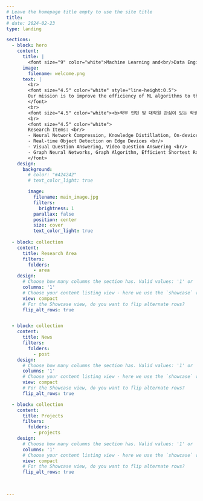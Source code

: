 ```yaml
---
# Leave the homepage title empty to use the site title
title:
# date: 2024-02-23
type: landing

sections:
  - block: hero
    content:
      title: |
        <font size="9" color="white">Machine Learning and<br/>Data Engineering Lab </font>
      image:
        filename: welcome.png
      text: |
        <br>
        <font size="4.5" color="white" style="line-height:0.5">
        Our mission is to improve the efficiency of ML algorithms to the next level, to achieve non-trivial algorithms for data-intensive problems, and to develop a parameter-efficient and robust reasoning methodology. We are passionate about tackling significant challenges in various fields such as computer vision and natural language processing, with a focus on addressing fundamental problems. We are seeking talented students to join us.
        </font>
        <br>
        <font size="4.5" color="white"><b>학부 인턴 및 대학원 관심이 있는 학생은 편하게 연락바랍니다.</b></font>
        <br>
        <font size="4.5" color="white">
        Research Items: <br/>
        - Neural Network Compression, Knowledge Distillation, On-device Learning, AutoML <br/>
        - Real-time Object Detection on Edge Devices <br/>
        - Visual Question Answering, Video Question Answering <br/>
        - Graph Neural Networks, Graph Algorithm, Efficient Shortest Routing
        </font>
    design:
      background:
        # color: "#424242"
        # text_color_light: true

        image:
          filename: main_image.jpg
          filters:
            brightness: 1
          parallax: false
          position: center
          size: cover
          text_color_light: true
    
  - block: collection
    content:
      title: Research Area
      filters:
        folders:
          - area
    design:
      # Choose how many columns the section has. Valid values: '1' or '2'.
      columns: '1'
      # Choose your content listing view - here we use the `showcase` view
      view: compact 
      # For the Showcase view, do you want to flip alternate rows?
      flip_alt_rows: true


  - block: collection
    content:
      title: News
      filters:
        folders:
          - post
    design:
      # Choose how many columns the section has. Valid values: '1' or '2'.
      columns: '1'
      # Choose your content listing view - here we use the `showcase` view
      view: compact
      # For the Showcase view, do you want to flip alternate rows?
      flip_alt_rows: true

  - block: collection
    content:
      title: Projects
      filters:
        folders:
          - projects
    design:
      # Choose how many columns the section has. Valid values: '1' or '2'.
      columns: '1'
      # Choose your content listing view - here we use the `showcase` view
      view: compact
      # For the Showcase view, do you want to flip alternate rows?
      flip_alt_rows: true
      

        
---
```

